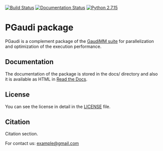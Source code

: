 [![Build Status](https://travis-ci.org/andresginera/pgaudi.svg?branch=master)](https://travis-ci.org/andresginera/pgaudi)
[![Documentation Status](https://readthedocs.org/projects/pgaudi/badge/?version=latest)](https://pgaudi.readthedocs.io/en/latest/?badge=latest)
[![Python 2.7.15](https://img.shields.io/badge/python-2.7.15-blue.svg)](https://www.python.org/downloads/release/python-2715)

# PGaudi package

PGaudi is a complement package of the [GaudiMM suite](https://github.com/insilichem/gaudi) for parallelization and optimization of the execution performance.

## Documentation

The documentation of the package is stored in the docs/ directory and also it is available as HTML in [Read the Docs](https://pgaudi.readthedocs.io/en/latest/).

## License

You can see the license in detail in the [LICENSE](./LICENSE) file.

## Citation

Citation section. 

For contact us: example@gmail.com
